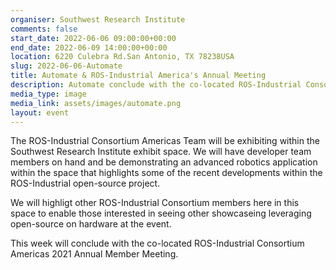 ```yaml
---
organiser: Southwest Research Institute
comments: false
start_date: 2022-06-06 09:00:00+00:00
end_date: 2022-06-09 14:00:00+00:00
location: 6220 Culebra Rd.San Antonio, TX 78238USA
slug: 2022-06-06-Automate
title: Automate & ROS-Industrial America's Annual Meeting
description: Automate conclude with the co-located ROS-Industrial Consortium Americas 2021 Annual Member Meeting.
media_type: image
media_link: assets/images/automate.png
layout: event
---
```


The ROS-Industrial Consortium Americas Team will be exhibiting within the Southwest Research Institute exhibit space. We will have developer team members on hand and be demonstrating an advanced robotics application within the space that highlights some of the recent developments within the ROS-Industrial open-source project.

We will highligt other ROS-Industrial Consortium members here in this space to enable those interested in seeing other showcaseing leveraging open-source on hardware at the event.

This week will conclude with the co-located ROS-Industrial Consortium Americas 2021 Annual Member Meeting.